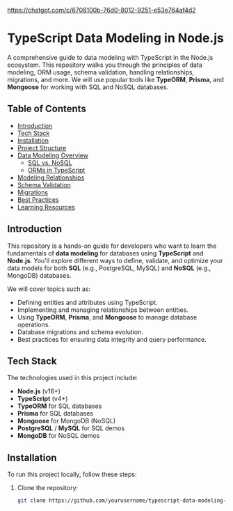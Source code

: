 https://chatgpt.com/c/6708100b-76d0-8012-9251-e53e764af4d2 

# TypeScript Data Modeling in Node.js




A comprehensive guide to data modeling with TypeScript in the Node.js ecosystem. This repository walks you through the principles of data modeling, ORM usage, schema validation, handling relationships, migrations, and more. We will use popular tools like **TypeORM**, **Prisma**, and **Mongoose** for working with SQL and NoSQL databases.

## Table of Contents

- [Introduction](#introduction)
- [Tech Stack](#tech-stack)
- [Installation](#installation)
- [Project Structure](#project-structure)
- [Data Modeling Overview](#data-modeling-overview)
  - [SQL vs. NoSQL](#sql-vs-nosql)
  - [ORMs in TypeScript](#orms-in-typescript)
- [Modeling Relationships](#modeling-relationships)
- [Schema Validation](#schema-validation)
- [Migrations](#migrations)
- [Best Practices](#best-practices)
- [Learning Resources](#learning-resources)

## Introduction

This repository is a hands-on guide for developers who want to learn the fundamentals of **data modeling** for databases using **TypeScript** and **Node.js**. You'll explore different ways to define, validate, and optimize your data models for both **SQL** (e.g., PostgreSQL, MySQL) and **NoSQL** (e.g., MongoDB) databases.

We will cover topics such as:
- Defining entities and attributes using TypeScript.
- Implementing and managing relationships between entities.
- Using **TypeORM**, **Prisma**, and **Mongoose** to manage database operations.
- Database migrations and schema evolution.
- Best practices for ensuring data integrity and query performance.

## Tech Stack

The technologies used in this project include:
- **Node.js** (v16+)
- **TypeScript** (v4+)
- **TypeORM** for SQL databases
- **Prisma** for SQL databases
- **Mongoose** for MongoDB (NoSQL)
- **PostgreSQL** / **MySQL** for SQL demos
- **MongoDB** for NoSQL demos

## Installation

To run this project locally, follow these steps:

1. Clone the repository:
   ```bash
   git clone https://github.com/yourusername/typescript-data-modeling-nodejs.git
